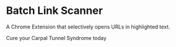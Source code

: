 # Batch Link Scanner
A Chrome Extension that selectively opens URLs in highlighted text.

Cure your Carpal Tunnel Syndrome today
